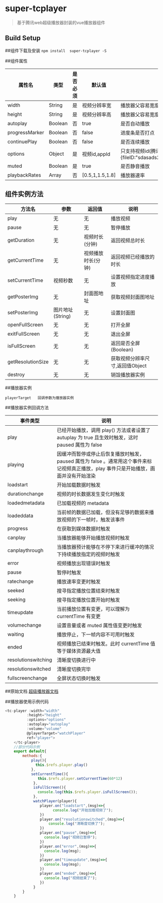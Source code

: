 
# super-tcplayer

> 基于腾讯web超级播放器封装的vue播放器组件

## Build Setup

##组件下载及安装
  `npm install  super-tcplayer -S`


##组件属性
   
|  属性名       | 类型      | 是否必须  |   默认值    |  说明           |
| ------------ | -------   | -------- |------------ | ------------   |
| width        |  String   |  是      | 视频分辨率宽 |  播放器父容易宽度 |
| height       |   String  |  是      | 视频分辨率高 |  播放器父容易宽度 |
| autoplay     |  Boolean  |  否      | true        |  是否自动播放     |
|progressMarker|  Boolean  |  否      | false       |  进度条是否打点   |        
|continuePlay  |  Boolean  |  否      | false       |  是否连续播放     |  
|options       |  Object   |  是      | 视频id,appId       |  只支持视频id(腾讯云){fileID:"sdasads2e21",appID:"asdasda,us:'',t:'',sign:'',exper:''}|
|muted		   |  Boolean  |  是		 | true  	   |   是否静音播放		|
|playbackRates |  Array	   |  否      | [0.5,1,1.5,1.8]|播放器速率		|

## 组件实例方法

|   方法名		   |参数   		|返回值   		|说明   		  |
| ------------ 	 | ------------ |------------ | ------------ |
| play  		 | 无  		   |  	无	     |播放视频 		 |
| pause 		 | 无 		   |  	无	     |暂停播放 		 |
| getDuration    | 无   	       |   	视频时长(分钟)|返回视频总时长|
| getCurrentTime |  无 		   |   视频播放时长(分钟)|返回视频已经播放的时长|
| setCurrentTime  |  视频秒数	 |   无				|设置视频指定进度播放|
| getPosterImg  |  无		   |   封面图地址		|获取视频封面图地址
| setPosterImg  |  图片地址(String) | 无  			  |设置封面图|
| openFullScreen |无   | 无  |打开全屏|
| exitFullScreen  | 无  |无   |退出全屏|
| isFullScreen  |  无 | 无  |返回是否全屏 (Boolean)|
|getResolutionSize|无|无|获取视频分辨率尺寸,返回值Object|
|destroy		|无|无|销毁播放器实例|

##播放器实例

	playerTarget   回调参数为播放器实例

##播放器实例回调方法


|  事件类型 |  说明 |
| ------------ | ------------ |
|play				|已经开始播放，调用 play() 方法或者设置了 autuplay 为 true 且生效时触发，这时 paused 属性为 false|
|playing			|因缓冲而暂停或停止后恢复播放时触发，paused 属性为 false 。通常用这个事件来标记视频真正播放，play 事件只是开始播放，画面并没有开始渲染|
|loadstart			|开始加载数据时触发|
|durationchange		|视频的时长数据发生变化时触发|
|loadedmetadata		|已加载视频的 metadata|
|loadeddata			|当前帧的数据已加载，但没有足够的数据来播放视频的下一帧时，触发该事件|
|progress			|在获取到媒体数据时触发|
|canplay			|当播放器能够开始播放视频时触发|
|canplaythrough		|当播放器预计能够在不停下来进行缓冲的情况下持续播放指定的视频时触发|
|error				|视频播放出现错误时触发|
|pause				|暂停时触发|
|ratechange			|播放速率变更时触发|
|seeked				|搜寻指定播放位置结束时触发|
|seeking			|搜寻指定播放位置开始时触发|
|timeupdate			|当前播放位置有变更，可以理解为 currentTime 有变更|
|volumechange		|设置音量或者 muted 属性值变更时触发|
|waiting			|播放停止，下一帧内容不可用时触发|
|ended				|视频播放已结束时触发。此时 currentTime 值等于媒体资源最大值|
|resolutionswitching|清晰度切换进行中|
|resolutionswitched	|清晰度切换完毕|
|fullscreenchange	|全屏状态切换时触发|

##原始文档
[超级播放器文档](https://cloud.tencent.com/document/product/266/14774 "超级播放器文档")

##播放器使用示例代码
```javascript
<tc-player :width="width" 
          :height="height" 
          :options="options" 
          :autoplay="autoplay" 
          :volume="volume"
          @playerTarget="watchPlayer" 
          ref="player">
    </tc-player>
	//部分代码示例
	export default{
		methods:{
			play(){
			  this.$refs.player.play()
			},
			setCurrentTime(){
			   this.$refs.player.setCurrentTime(60*12)
			 },
			 isFullScreen(){
			   console.log(this.$refs.player.isFullScreen());
			 },
			 watchPlayer(player){
				player.on("loadstart",(msg)=>{
					  console.log("开始加载视频了");
				}) 
				player.on("resolutionswitched",(msg)=>{
					console.log("清晰度切换了");
				})
				player.on("pause",(msg)=>{
				  console.log("视频已暂停");
				})
				player.on("error",(msg)=>{
				  console.log(msg);
				})
				player.on("timeupdate",(msg)=>{
				  console.log(msg);
				})
				player.on("ended",(msg)=>{
				  console.log("视频结束了");
				})
			 }
		}
	}
```
